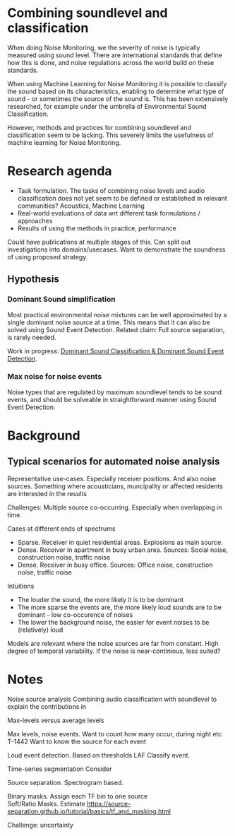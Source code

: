 
# Combining soundlevel and classification 

When doing Noise Monitoring, we the severity of noise is typically measured using sound level.
There are international standards that define how this is done,
and noise regulations across the world build on these standards. 

When using Machine Learning for Noise Monitoring it is possible to classify the sound
based on its characteristics, enabling to determine what type of sound - or sometimes the source of the sound is.
This has been extensively researched,
for example under the umbrella of Environmental Sound Classification.

However, methods and practices for combining soundlevel and classification seem to be lacking.
This severely limits the usefulness of machine learning for Noise Monitoring.

# Research agenda

- Task formulation.
The tasks of combining noise levels and audio classification does not yet seem to be defined or established
in relevant communities? Acoustics, Machine Learning
- Real-world evaluations of data wrt different task formulations / approaches
- Results of using the methods in practice, performance

Could have publications at multiple stages of this.
Can split out investigations into domains/usecases.
Want to demonstrate the soundness of using proposed strategy.

## Hypothesis

### Dominant Sound simplification

Most practical environmental noise mixtures can be well approximated by
a single dominant noise source at a time.
This means that it can also be solved using Sound Event Detection.
Related claim: Full source separation, is rarely needed.

Work in progress: [Dominant Sound Classification & Dominant Sound Event Detection](./dominant-sound.md).

### Max noise for noise events

Noise types that are regulated by maximum soundlevel tends to be sound events,
and should be solveable in straightforward manner using Sound Event Detection.



# Background

## Typical scenarios for automated noise analysis
Representative use-cases. Especially receiver positions. And also noise sources.
Something where acousticians, muncipality or affected residents are interested in the results

Challenges: Multiple source co-occurring. Especially when overlapping in time.

Cases at different ends of spectrums

- Sparse. Receiver in quiet residential areas. Explosions as main source.
- Dense. Receiver in apartment in busy urban area. Sources: Social noise, construction noise, traffic noise
- Dense. Receiver in busy office. Sources: Office noise, construction noise, traffic noise

Intuitions

- The louder the sound, the more likely it is to be dominant
- The more sparse the events are, the more likely loud sounds are to be dominant - low co-occurence of noises
- The lower the background noise, the easier for event noises to be (relatively) loud

Models are relevant where the noise sources are far from constant.
High degree of temporal variability.
If the noise is near-continious, less suited?


# Notes

Noise source analysis
Combining audio classification with soundlevel
to explain the contributions in

Max-levels versus average levels

Max levels, noise events.
Want to count how many occur, during night etc
T-1442
Want to know the source for each event

Loud event detection. Based on thresholds LAF
Classify event.

Time-series segmentation
Consider

Source separation.
Spectrogram based. 

Binary masks. Assign each TF bin to one source  
Soft/Ratio Masks. Estimate
https://source-separation.github.io/tutorial/basics/tf_and_masking.html

Challenge: uncertainty


